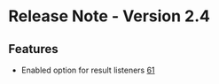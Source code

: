 # Release Note - Version 2.4

## Features

- Enabled option for result listeners [61](https://gitlab.com/OpenTAP/Plugins/python/-/issues/61)
